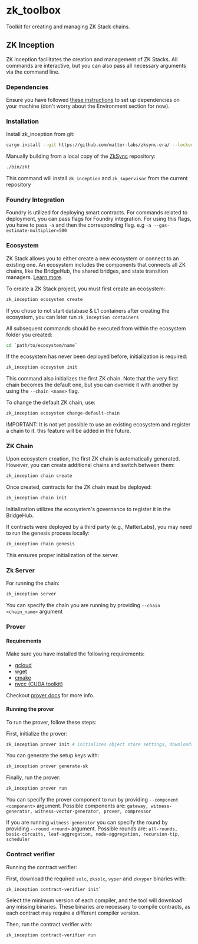 # zk_toolbox

Toolkit for creating and managing ZK Stack chains.

## ZK Inception

ZK Inception facilitates the creation and management of ZK Stacks. All commands are interactive, but you can also pass
all necessary arguments via the command line.

### Dependencies

Ensure you have followed
[these instructions](https://github.com/matter-labs/zksync-era/blob/main/docs/guides/setup-dev.md) to set up
dependencies on your machine (don't worry about the Environment section for now).

### Installation

Install zk_inception from git:

```bash
cargo install --git https://github.com/matter-labs/zksync-era/ --locked zk_inception zk_supervisor --force
```

Manually building from a local copy of the [ZkSync](https://github.com/matter-labs/zksync-era/) repository:

```bash
./bin/zkt
```

This command will install `zk_inception` and `zk_supervisor` from the current repository

### Foundry Integration

Foundry is utilized for deploying smart contracts. For commands related to deployment, you can pass flags for Foundry
integration. For using this flags, you have to pass `-a` and then the corresponding flag. e.g
`-a --gas-estimate-multiplier=500`

### Ecosystem

ZK Stack allows you to either create a new ecosystem or connect to an existing one. An ecosystem includes the components
that connects all ZK chains, like the BridgeHub, the shared bridges, and state transition managers.
[Learn more](https://docs.zksync.io/zk-stack/components/shared-bridges.html).

To create a ZK Stack project, you must first create an ecosystem:

```bash
zk_inception ecosystem create
```

If you chose to not start database & L1 containers after creating the ecosystem, you can later run
`zk_inception containers`

All subsequent commands should be executed from within the ecosystem folder you created:

```bash
cd `path/to/ecosystem/name`
```

If the ecosystem has never been deployed before, initialization is required:

```bash
zk_inception ecosystem init
```

This command also initializes the first ZK chain. Note that the very first chain becomes the default one, but you can
override it with another by using the `--chain <name>` flag.

To change the default ZK chain, use:

```bash
zk_inception ecosystem change-default-chain
```

IMPORTANT: It is not yet possible to use an existing ecosystem and register a chain to it. this feature will be added in
the future.

### ZK Chain

Upon ecosystem creation, the first ZK chain is automatically generated. However, you can create additional chains and
switch between them:

```bash
zk_inception chain create
```

Once created, contracts for the ZK chain must be deployed:

```bash
zk_inception chain init
```

Initialization utilizes the ecosystem's governance to register it in the BridgeHub.

If contracts were deployed by a third party (e.g., MatterLabs), you may need to run the genesis process locally:

```bash
zk_inception chain genesis
```

This ensures proper initialization of the server.

### Zk Server

For running the chain:

```bash
zk_inception server
```

You can specify the chain you are running by providing `--chain <chain_name>` argument

### Prover

#### Requirements

Make sure you have installed the following requirements:

- [gcloud](https://cloud.google.com/sdk/docs/install)
- [wget](https://www.gnu.org/software/wget/)
- [cmake](https://apt.kitware.com/)
- [nvcc (CUDA toolkit)](https://developer.nvidia.com/cuda-downloads)

Checkout [prover docs](https://github.com/matter-labs/zksync-era/blob/main/prover/docs/02_setup.md) for more info.

#### Running the prover

To run the prover, follow these steps:

First, initialize the prover:

```bash
zk_inception prover init # initializes object store settings, downloads setup keys and initializes bellman-cuda
```

You can generate the setup keys with:

```bash
zk_inception prover generate-sk
```

Finally, run the prover:

```bash
zk_inception prover run
```

You can specify the prover component to run by providing `--component <component>` argument. Possible components are:
`gateway, witness-generator, witness-vector-generator, prover, compressor`

If you are running `witness-generator` you can specify the round by providing `--round <round>` argument. Possible
rounds are: `all-rounds, basic-circuits, leaf-aggregation, node-aggregation, recursion-tip, scheduler`

### Contract verifier

Running the contract verifier:

First, download the required `solc`, `zksolc`, `vyper` and `zkvyper` binaries with:

```bash
zk_inception contract-verifier init`
```

Select the minimum version of each compiler, and the tool will download any missing binaries. These binaries are
necessary to compile contracts, as each contract may require a different compiler version.

Then, run the contract verifier with:

```bash
zk_inception contract-verifier run
```
